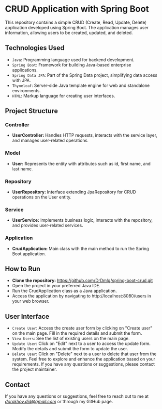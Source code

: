 # CRUD Application with Spring Boot 
This repository contains a simple CRUD (Create, Read, Update, Delete) application developed using Spring Boot. 
The application manages user information, allowing users to be created, updated, and deleted.

## Technologies Used 
* `Java`: Programming language used for backend development.
* `Spring Boot`: Framework for building Java-based enterprise applications.
* `Spring Data JPA`: Part of the Spring Data project, simplifying data access with JPA.
* `Thymeleaf`: Server-side Java template engine for web and standalone environments.
* `HTML`: Markup language for creating user interfaces.
  
## Project Structure
### Controller
* **UserController:** Handles HTTP requests, interacts with the service layer, and manages user-related operations.

### Model
* **User:** Represents the entity with attributes such as id, first name, and last name.
  
### Repository
* **UserRepository:** Interface extending JpaRepository for CRUD operations on the User entity.
  
### Service
* **UserService:** Implements business logic, interacts with the repository, and provides user-related services.

### Application
* **CrudApplication:** Main class with the main method to run the Spring Boot application.
  
## How to Run
* **Clone the repository:** https://github.com/DrDmlg/spring-boot-crud.git
* Open the project in your preferred Java IDE.
* Run the CrudApplication class as a Java application.
* Access the application by navigating to http://localhost:8080/users in your web browser. 

## User Interface
* `Create User`: Access the create user form by clicking on "Create user" on the main page. Fill in the required details and submit the form.
* `View Users`: See the list of existing users on the main page.
* `Update User`: Click on "Edit" next to a user to access the update form. Modify the details and submit the form to update the user.
* `Delete User`: Click on "Delete" next to a user to delete that user from the system.
Feel free to explore and enhance the application based on your requirements. If you have any questions or suggestions, please contact the project maintainer.

## Contact
If you have any questions or suggestions, feel free to reach out to me at *dorokhov.did@gmail.com* or through my GitHub page.
